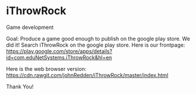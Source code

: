# iThrowRock
Game development

Goal: Produce a game good enough to publish on the google play store.
We did it!  Search iThrowRock on the google play store.  Here is our frontpage:
https://play.google.com/store/apps/details?id=com.eduNetSystems.iThrowRock&hl=en

Here is the web browser version:
https://cdn.rawgit.com/johnRedden/iThrowRock/master/index.html

Thank You!
